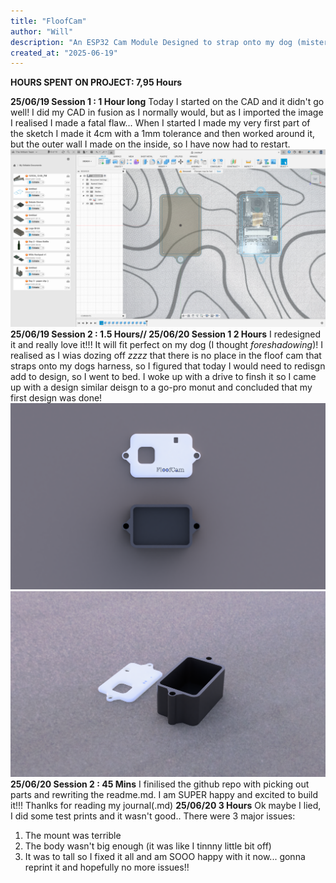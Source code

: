 ```yaml
---
title: "FloofCam"
author: "Will"
description: "An ESP32 Cam Module Designed to strap onto my dog (mister floof)"
created_at: "2025-06-19"
---
```


**HOURS SPENT ON PROJECT: 7,95 Hours**

**25/06/19 Session 1 : 1 Hour long**
Today I started on the CAD and it didn't go well! I did my CAD in fusion as I normally would, but as I imported the image I realised I made a fatal flaw... When I started I made my very first part of the sketch I made it 4cm with a 1mm tolerance and then worked around it, but the outer wall I made on the inside, so I have now had to restart.
![fusion screenie 1](https://raw.githubusercontent.com/BOTwillplayz/FloofCam/refs/heads/main/Screenshot%202025-06-19%20at%2016.29.58.png)
**25/06/19 Session 2 : 1.5 Hours// 25/06/20 Session 1 2 Hours**
I redesigned it and really love it!!! It will fit perfect on my dog (I thought *foreshadowing*)! I realised as I wias dozing off *zzzz* that there is no place in the floof cam that straps onto my dogs harness, so I figured that today I would need to redisgn add to design, so I went to bed. I woke up with a drive to finsh it so I came up with a design similar deisgn to a go-pro monut and concluded that my first design was done!
![render 1](https://github.com/BOTwillplayz/FloofCam/blob/7fb8920f8cf71849e038d3e28e14b70a4b69511a/FloofCam%20Render%201.png)
![render 2](https://github.com/BOTwillplayz/FloofCam/blob/7fb8920f8cf71849e038d3e28e14b70a4b69511a/FloofCam%20Render%202.png)
**25/06/20 Session 2 : 45 Mins**
I finilised the github repo with picking out parts and rewriting the readme.md. I am SUPER happy and excited to build it!!! Thanlks for reading my journal(.md)
**25/06/20 3 Hours**
Ok maybe I lied, I did some test prints and it wasn't good.. There were 3 major issues:
1. The mount was terrible
2. The body wasn't big enough (it was like I tinnny little bit off)
3. It was to tall
so I fixed it all and am SOOO happy with it now... gonna reprint it and hopefully no more issues!!
